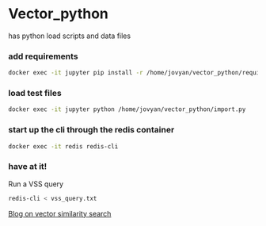 # Vector_python 
has python load scripts and data files
### add requirements
```bash
docker exec -it jupyter pip install -r /home/jovyan/vector_python/requirements.txt
```
### load test files
```bash
docker exec -it jupyter python /home/jovyan/vector_python/import.py
```
### start up the cli through the redis container
```bash
docker exec -it redis redis-cli 
```
### have at it!
Run a VSS query
```bash
redis-cli < vss_query.txt
```
[Blog on vector similarity search](https://redis.com/blog/rediscover-redis-for-vector-similarity-search/)


